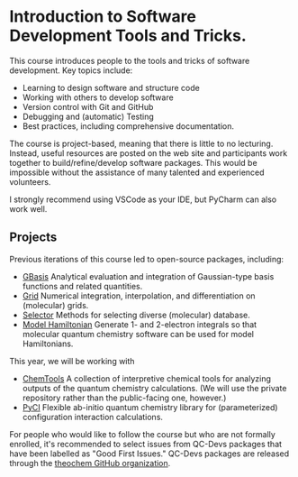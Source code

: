 # Introduction to Software Development Tools and Tricks.

This course introduces people to the tools and tricks of software development. Key topics include:
- Learning to design software and structure code
- Working with others to develop software
- Version control with Git and GitHub
- Debugging and (automatic) Testing
- Best practices, including comprehensive documentation.

The course is project-based, meaning that there is little to no lecturing. Instead, useful resources are posted on the web site and participants work together to build/refine/develop software packages. This would be impossible without the assistance of many talented and experienced volunteers.

I strongly recommend using VSCode as your IDE, but PyCharm can also work well.

## Projects
Previous iterations of this course led to open-source packages, including:
- [GBasis](https://gbasis.qcdevs.org/intro.html) Analytical evaluation and integration of Gaussian-type basis functions and related quantities.
- [Grid](https://grid.qcdevs.org/) Numerical integration, interpolation, and differentiation on (molecular) grids.
- [Selector](https://selector.qcdevs.org/intro.html) Methods for selecting diverse (molecular) database.
- [Model Hamiltonian](https://moha.qcdevs.org/build/html/index.html) Generate 1- and 2-electron integrals so that molecular quantum chemistry software can be used for model Hamiltonians.

This year, we will be working with
- [ChemTools](https://chemtools.org/) A collection of interpretive chemical tools for analyzing outputs of the quantum chemistry calculations. (We will use the private repository rather than the public-facing one, however.)
- [PyCI](https://pyci.qcdevs.org/intro.html) Flexible ab-initio quantum chemistry library for (parameterized) configuration interaction calculations.

For people who would like to follow the course but who are not formally enrolled, it's recommended to select issues from QC-Devs packages that have been labelled as "Good First Issues." QC-Devs packages are released through the [theochem GitHub organization](https://github.com/theochem).
